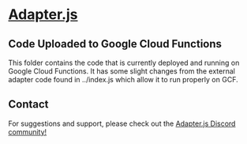 # [Adapter.js](https://adapterjs.link/)

## Code Uploaded to Google Cloud Functions

This folder contains the code that is currently deployed and running on Google Cloud Functions.  It has some slight changes from the external adapter code found in ../index.js which allow it to run properly on GCF.

## Contact

For suggestions and support, please check out the [Adapter.js Discord community!](https://discord.com/invite/jpGx9tMRWa)
